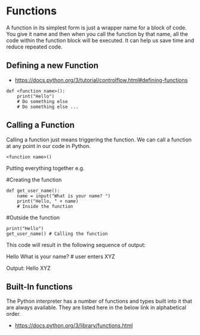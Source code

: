 # Functions

A function in its simplest form is just a wrapper name for a block of code. You give it name and then when you call the function by that name, all the code within the function block will be executed. It can help us save time and reduce repeated code.

## Defining a new Function
- https://docs.python.org/3/tutorial/controlflow.html#defining-functions
```
def <function name>():
    print("Hello")
    # Do something else
    # Do something else ...
```    
## Calling a Function
Calling a function just means triggering the function. We can call a function at any point in our code in Python.

```
<function name>()
```
Putting everything together e.g.

#Creating the function
```
def get_user_name():
    name = input("What is your name? ")
    print("Hello, " + name)
    # Inside the function
```

#Outside the function
```
print("Hello")
get_user_name() # Calling the function
```
This code will result in the following sequence of output:

Hello
What is your name? # user enters XYZ

Output: Hello XYZ

## Built-In functions
The Python interpreter has a number of functions and types built into it that are always available. They are listed here in the below link in alphabetical order.
- https://docs.python.org/3/library/functions.html